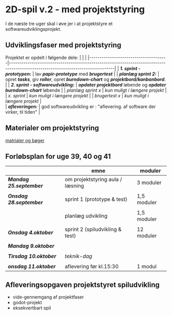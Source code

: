 <h1>2D-spil v.2 - med projektstyring</h1>

I de næste tre uger skal i øve jer i at projektstyre et softwareudviklingsprojekt.

## Udviklingsfaser med projektstyring

Projektet er opdelt i følgende dele:
|                                      |                                                                                                                                 |
|--------------------------------------|---------------------------------------------------------------------------------------------------------------------------------|
| ***1. sprint - prototypen:***        | lav ***papir-prototype*** med ***brugertest***                                                                                  |
| ***planlæg sprint 2:***              | opret  ***tasks***, giv ***roller***, opret ***burndown-chart*** og ***projektbord/kanbanbord***.                               |
| ***2. sprint - softwareudvikling:*** |  ***opdater projektbord*** løbende og ***opdater burndown-chart***  løbende                                                     |
| *planlæg sprint x*                   | *kun muligt i længere projekt*                                                                                                  |                                    
| *x. sprint*                          | *kun muligt i længere projekt*                                                                                                  |
| *brugertest x*                       | *kun muligt i længere projekt*                                                                                                  |                                     
| ***afleveringen:***                  | god softwareudvikling er : "aflevering. af software der virker, til tiden"                                                      |

## Materialer om projektstyring
[matrialer og bøger](materialeplan.md)

## Forløbsplan for uge 39, 40 og 41

|                           | emne                               | moduler        | 
|---------------------------|------------------------------------|----------------|
| ***Mandag 25.september*** | om projektstyring aula / læsning   | 3 moduler      |
|                           |                                    |                |
| ***Onsdag 28.september*** | sprint 1 (prototype & test)        | 1,5 moduler    |
|                           |                                    |                |
|                           | planlæg udvikling                  | 1,5 moduler    |
|                           |                                    |                |
| ***Onsdag 4.oktober***    | sprint 2 (spiludvikling & test)    | 12 moduler     |
|                           |                                    |                |
| ***Mandag 9.oktober***    |                                    |                |
|                           |                                    |                |
| ***Tirsdag 10.oktober***  | *teknik-dag*                       |                |
|                           |                                    |                |
| ***onsdag 11.oktober***   | aflevering før kl.15:30            | 1 modul        |

## Afleveringsopgaven projektstyret spiludvikling 
- vide-gennemgang af projektfaser
- godot-projekt
- eksekvertbart spil  